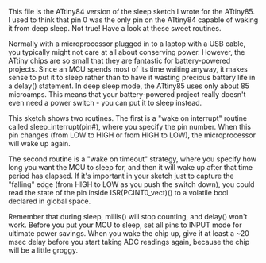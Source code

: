 This file is the ATtiny84 version of the sleep sketch I wrote for the ATtiny85. I used to think that pin 0 was the only pin on the ATtiny84 capable of waking it from deep sleep. Not true! Have a look at these sweet routines.

Normally with a microprocessor plugged in to a laptop with a USB cable, you typically might not care at all about conserving power. However, the ATtiny chips are so small that they are fantastic for battery-powered projects. Since an MCU spends most of its time waiting anyway, it makes sense to put it to sleep rather than to have it wasting precious battery life in a delay() statement. In deep sleep mode, the ATtiny85 uses only about 85 microamps. This means that your battery-powered project really doesn't even need a power switch - you can put it to sleep instead.

This sketch shows two routines. The first is a "wake on interrupt" routine called sleep_interrupt(pin#), where you specify the pin number. When this pin changes (from LOW to HIGH or from HIGH to LOW), the microprocessor will wake up again.

The second routine is a "wake on timeout" strategy, where you specify how long you want the MCU to sleep for, and then it will wake up after that time period has elapsed. If it's important in your sketch just to capture the "falling" edge (from HIGH to LOW as you push the switch down), you could read the state of the pin inside ISR(PCINT0_vect)() to a volatile bool declared in global space. 

Remember that during sleep, millis() will stop counting, and delay() won't work. Before you put your MCU to sleep, set all pins to INPUT mode for ultimate power savings. When you wake the chip up, give it at least a ~20 msec delay before you start taking ADC readings again, because the chip will be a little groggy.
